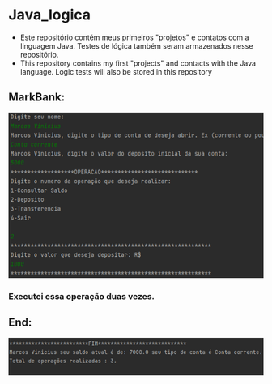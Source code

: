 
# Java_logica
<ul>
    <li>Este repositório contém meus primeiros "projetos" e contatos com a linguagem Java. Testes de lógica também seram armazenados nesse repositório.</li>
    <li>This repository contains my first "projects" and contacts with the Java language. Logic tests will also be stored in this repository</li>
</ul>
 
## MarkBank:
![home page](https://github.com/ViniciusV4/Java_logica/blob/main/img/inicio.png)
<br>
<h3>Executei essa operação duas vezes.</h3>

## End:
![register](https://github.com/ViniciusV4/Java_logica/blob/main/img/fim.png)
